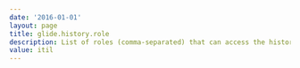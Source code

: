 ```yaml
---
date: '2016-01-01'
layout: page
title: glide.history.role
description: List of roles (comma-separated) that can access the history of a record.
value: itil 
---
```

